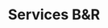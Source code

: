 ---
title: Services B&R
headingTitle: Services.
headingText: Sharp Studio Visuals has a solution for every type of architecture and development project. Our team of architects and digital artists have been working together with renowned architecture studios for over than 10 years always reaching the highest expectations across the industry. From first drafts to final images, SSV and each member of our team of professionals accompanies each project with outmost attention detail for each visual decision to be made.
services:
  - image: /images/brokers-and-realtors/services/service-1.jpg
    title: 3D Stills
    imageTitle: Virrey Olaguer
    imageCredit: BOOSARQ
    description: With our still images you will be able to show any property with greater reality than even reality itself. We offer services tailored for your business.
    bullets:
      - "Interior rendering: Super Hi Q (6000px) | Hi Q (3000px)"
      - "Exterior rendering: Super Hi Q (6000px) | Hi Q (3000px)"
      - Aerials
      - Floor Plans
    linkText: Click here to know our 3D Stills.
    linkHref: 3d-stills
  - image: /images/brokers-and-realtors/services/service-2.jpg
    title: Interactive Experiences
    imageTitle: Liv Guatemala
    imageCredit: ATV
    description: The 3D experiences that we offer at Sharp Studio Visuals manage to go beyond the screen and bring buildings, houses, or the departments of your commercial portfolio to reality. We use the latest technology at the service of total immersion in space.
    bullets:
      - CGI Animation
      - 3D Modelling
      - 3D 360 Visualization
    linkText: Click here to learn more about our Interactive Experiences.
    linkHref: interactive-experiences
---